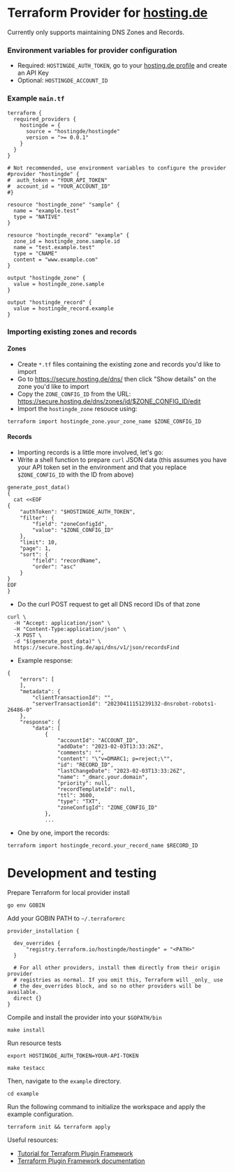 # Terraform Provider for [hosting.de](https://hosting.de)

Currently only supports maintaining DNS Zones and Records.

### Environment variables for provider configuration
- Required: `HOSTINGDE_AUTH_TOKEN`, go to your [hosting.de profile](https://secure.hosting.de/profile) and create an API Key
- Optional: `HOSTINGDE_ACCOUNT_ID`


### Example `main.tf`
```
terraform {
  required_providers {
    hostingde = {
      source = "hostingde/hostingde"
      version = ">= 0.0.1"
    }
  }
}

# Not recommended, use environment variables to configure the provider
#provider "hostingde" {
#  auth_token = "YOUR_API_TOKEN"
#  account_id = "YOUR_ACCOUNT_ID"
#}

resource "hostingde_zone" "sample" {
  name = "example.test"
  type = "NATIVE"
}

resource "hostingde_record" "example" {
  zone_id = hostingde_zone.sample.id
  name = "test.example.test"
  type = "CNAME"
  content = "www.example.com"
}

output "hostingde_zone" {
  value = hostingde_zone.sample
}

output "hostingde_record" {
  value = hostingde_record.example
}
```

### Importing existing zones and records
#### Zones
- Create `*.tf` files containing the existing zone and records you'd like to import
- Go to https://secure.hosting.de/dns/ then click "Show details" on the zone you'd like to import
- Copy the `ZONE_CONFIG_ID` from the URL: https://secure.hosting.de/dns/zones/id/$ZONE_CONFIG_ID/edit
- Import the `hostingde_zone` resouce using:
```shell
terraform import hostingde_zone.your_zone_name $ZONE_CONFIG_ID
```

#### Records
- Importing records is a little more involved, let's go:
- Write a shell function to prepare `curl` JSON data (this assumes you have your
  API token set in the environment and that you replace `$ZONE_CONFIG_ID` with
  the ID from above)
```shell
generate_post_data()
{
  cat <<EOF
{
    "authToken": "$HOSTINGDE_AUTH_TOKEN",
    "filter": {
        "field": "zoneConfigId",
        "value": "$ZONE_CONFIG_ID"
    },
    "limit": 10,
    "page": 1,
    "sort": {
        "field": "recordName",
        "order": "asc"
    }
}
EOF
}
```
- Do the curl POST request to get all DNS record IDs of that zone
```shell
curl \
  -H "Accept: application/json" \
  -H "Content-Type:application/json" \
  -X POST \
  -d "$(generate_post_data)" \
  https://secure.hosting.de/api/dns/v1/json/recordsFind
```
- Example response:
```
{
    "errors": [
    ],
    "metadata": {
        "clientTransactionId": "",
        "serverTransactionId": "20230411151239132-dnsrobot-robots1-26486-0"
    },
    "response": {
        "data": [
            {
                "accountId": "ACCOUNT_ID",
                "addDate": "2023-02-03T13:33:26Z",
                "comments": "",
                "content": "\"v=DMARC1; p=reject;\"",
                "id": "RECORD_ID",
                "lastChangeDate": "2023-02-03T13:33:26Z",
                "name": "_dmarc.your.domain",
                "priority": null,
                "recordTemplateId": null,
                "ttl": 3600,
                "type": "TXT",
                "zoneConfigId": "ZONE_CONFIG_ID"
            },
            ...
```
- One by one, import the records:
```shell
terraform import hostingde_record.your_record_name $RECORD_ID
```

# Development and testing
Prepare Terraform for local provider install
```shell
go env GOBIN
```

Add your GOBIN PATH to `~/.terraformrc`
```
provider_installation {

  dev_overrides {
      "registry.terraform.io/hostingde/hostingde" = "<PATH>"
  }

  # For all other providers, install them directly from their origin provider
  # registries as normal. If you omit this, Terraform will _only_ use
  # the dev_overrides block, and so no other providers will be available.
  direct {}
}
```

Compile and install the provider into your `$GOPATH/bin`

```shell
make install
```

Run resource tests
```shell
export HOSTINGDE_AUTH_TOKEN=YOUR-API-TOKEN

make testacc
```

Then, navigate to the `example` directory.

```shell
cd example
```

Run the following command to initialize the workspace and apply the example configuration.

```shell
terraform init && terraform apply
```

Useful resources:
- [Tutorial for Terraform Plugin Framework](https://developer.hashicorp.com/terraform/tutorials/providers-plugin-framework/providers-plugin-framework-provider)
- [Terraform Plugin Framework documentation](https://developer.hashicorp.com/terraform/plugin/framework)
